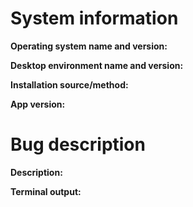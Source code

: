 # System information

**Operating system name and version:**
<!-- Example: Fedora Linux 39 (Workstation Edition) -->

**Desktop environment name and version:**
<!-- Example: GNOME 45.1 -->

**Installation source/method:**
<!-- Example: Flatpak from Flathub -->

**App version:**
<!-- Example: 2.5.1 -->


# Bug description

**Description:**

**Terminal output:**
```sh



```
